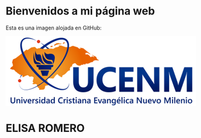 <html>
<html lang="es">
<head>
    <meta charset="UTF-8">
    <meta name="viewport" content="width=device-width, initial-scale=1.0">
    <title>Mi página con imagen</title>
</head>
<body>
    <h1>Bienvenidos a mi página web</h1>
    <p>Esta es una imagen alojada en GitHub:</p>
    <img src="https://github.com/elisaromero26/pruebahtml/blob/main/cropped-Logo-Ucenm-Oficial.png?raw=true" alt="Descripción de la imagen">
     <h1>ELISA ROMERO</h1>
</body>
</html>

